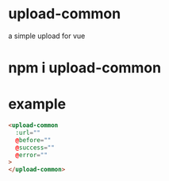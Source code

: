 # upload-common
a simple upload for vue

# npm i upload-common

# example
```html
<upload-common
  :url=""
  @before=""
  @success=""
  @error=""
>
</upload-common>
```

